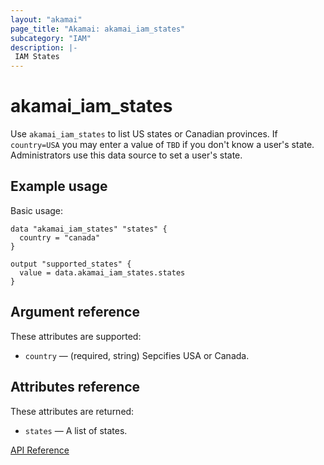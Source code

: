 ```yaml
---
layout: "akamai"
page_title: "Akamai: akamai_iam_states"
subcategory: "IAM"
description: |-
 IAM States
---
```


# akamai_iam_states

Use `akamai_iam_states` to list US states or Canadian provinces. If `country=USA` you may enter a value of `TBD` if you don't know a user's state. Administrators use this data source to set a user's state.

## Example usage

Basic usage:

```hcl
data "akamai_iam_states" "states" {
  country = "canada"
}

output "supported_states" {
  value = data.akamai_iam_states.states
}
```

## Argument reference

These attributes are supported:

* `country` — (required, string) Sepcifies USA or Canada.

## Attributes reference

These attributes are returned:

* `states` — A list of states.

[API Reference](https://developer.akamai.com/api/core_features/identity_management_user_admin/v2.html#getadmincountrystates)
